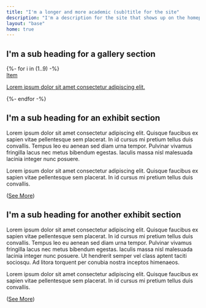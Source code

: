 ```yaml
---
title: "I'm a longer and more academic (sub)title for the site"
description: "I'm a description for the site that shows up on the homepage specifically. I might have links to other parts of the website in a wiki-like way."
layout: "base"
home: true
---
```

<section class="px-6 py-24">
  <h2 class="mb-12 text-3xl">
    <div class="h-[1.5rem] aspect-square bg-amber-200 inline-block align-baseline"></div>
    I'm a sub heading for a gallery section
  </h2>
  <div class="grid grid-cols-2 sm:grid-cols-4 lg:grid-cols-6 gap-4 md:gap-6 lg:gap-8">
    {%- for i in (1..9) -%}
    <a href="">
      <div class="bg-white font-mono">
        <div>
          <div class="border-r border-b border-slate-400 text-slate-600 w-fit pr-2 mb-4">Item</div>
          <p class="leading-snug text-sm">Lorem ipsum dolor sit amet consectetur adipiscing elit.</p>
          <div class="aspect-square w-full border crossed my-6"></div>
        </div>
      </div>
    </a>
    {%- endfor -%}
  </div>
</section>

<section class="px-6 py-24">
  <div class="flex justify-center gap-6">
    <div class="basis-1/2">
      <div class="w-full aspect-3/2 border crossed"></div>
    </div>
    <div class="basis-1/2">
      <div class="text-xl py-6 max-w-[60ch]">
        <h2 class="mb-6 text-3xl">
          <div class="h-[1.5rem] aspect-square bg-amber-200 inline-block align-baseline"></div>
          I'm a sub heading for an exhibit section
        </h2>
        <p class="mb-4">
          Lorem ipsum dolor sit amet consectetur adipiscing elit. Quisque faucibus ex sapien vitae pellentesque sem placerat. In id cursus mi pretium tellus duis convallis. Tempus leo eu aenean sed diam urna tempor. Pulvinar vivamus fringilla lacus nec metus bibendum egestas. Iaculis massa nisl malesuada lacinia integer nunc posuere.
        </p>
        <p class="mb-4">
          Lorem ipsum dolor sit amet consectetur adipiscing elit. Quisque faucibus ex sapien vitae pellentesque sem placerat. In id cursus mi pretium tellus duis convallis. 
        </p>
        (<a class="link" href="#">See More</a>)
      </div>
    </div>
  </div>
</section>

<section class="px-6 py-24">
  <div class="flex justify-center gap-6">
    <div class="basis-1/2">
      <div class="text-xl py-6 max-w-[60ch] float-end">
        <h2 class="mb-6 text-3xl">
          <div class="h-[1.5rem] aspect-square bg-amber-200 inline-block align-baseline"></div>
          I'm a sub heading for another exhibit section
        </h2>
        <p class="mb-4">
          Lorem ipsum dolor sit amet consectetur adipiscing elit. Quisque faucibus ex sapien vitae pellentesque sem placerat. In id cursus mi pretium tellus duis convallis. Tempus leo eu aenean sed diam urna tempor. Pulvinar vivamus fringilla lacus nec metus bibendum egestas. Iaculis massa nisl malesuada lacinia integer nunc posuere. Ut hendrerit semper vel class aptent taciti sociosqu. Ad litora torquent per conubia nostra inceptos himenaeos.
        </p>
        <p class="mb-4">
          Lorem ipsum dolor sit amet consectetur adipiscing elit. Quisque faucibus ex sapien vitae pellentesque sem placerat. In id cursus mi pretium tellus duis convallis. 
        </p>
        (<a class="link" href="#">See More</a>)
      </div>
    </div>
    <div class="basis-1/2">
      <div class="border crossed  w-full aspect-4/3"></div>
    </div>
  </div>
</section>